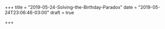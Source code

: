 +++
title = "2019-05-24-Solving-the-Birthday-Paradox"
date = "2019-05-24T23:06:46-03:00"
draft = true

+++
